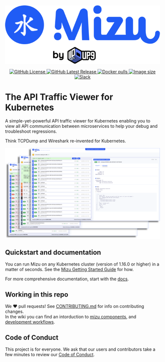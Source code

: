 ![Mizu: The API Traffic Viewer for Kubernetes](assets/mizu-logo.svg)

<p align="center">
    <a href="https://github.com/up9inc/mizu/blob/main/LICENSE">
        <img alt="GitHub License" src="https://img.shields.io/github/license/up9inc/mizu?logo=GitHub&style=flat-square">
    </a>
    <a href="https://github.com/up9inc/mizu/releases/latest">
        <img alt="GitHub Latest Release" src="https://img.shields.io/github/v/release/up9inc/mizu?logo=GitHub&style=flat-square">
    </a>
    <a href="https://hub.docker.com/r/up9inc/mizu">
      <img alt="Docker pulls" src="https://img.shields.io/docker/pulls/up9inc/mizu?color=%23099cec&logo=Docker&style=flat-square">
    </a>
    <a href="https://hub.docker.com/r/up9inc/mizu">
      <img alt="Image size" src="https://img.shields.io/docker/image-size/up9inc/mizu/latest?logo=Docker&style=flat-square">
    </a>
    <a href="https://join.slack.com/t/up9/shared_invite/zt-tfjnduli-QzlR8VV4Z1w3YnPIAJfhlQ">
      <img alt="Slack" src="https://img.shields.io/badge/slack-join_chat-white.svg?logo=slack&style=social">
    </a>
</p>

# The API Traffic Viewer for Kubernetes

A simple-yet-powerful API traffic viewer for Kubernetes enabling you to view all API communication between microservices to help your debug and troubleshoot regressions.

Think TCPDump and Wireshark re-invented for Kubernetes.

![Simple UI](assets/mizu-ui.png)

## Quickstart and documentation

You can run Mizu on any Kubernetes cluster (version of 1.16.0 or higher) in a matter of seconds. See the [Mizu Getting Started Guide](https://getmizu.io/docs/) for how.

For more comprehensive documentation, start with the [docs](https://getmizu.io/docs/mizu/mizu-cli).

## Working in this repo

We ❤️ pull requests! See [CONTRIBUTING.md](docs/CONTRIBUTING.md) for info on contributing changes. <br />
In the wiki you can find an intorduction to [mizu components](https://github.com/up9inc/mizu/wiki/Introduction-to-Mizu), and [development workflows](https://github.com/up9inc/mizu/wiki/Development-Workflows).

## Code of Conduct

This project is for everyone. We ask that our users and contributors take a few minutes to review our [Code of Conduct](docs/CODE_OF_CONDUCT.md).
